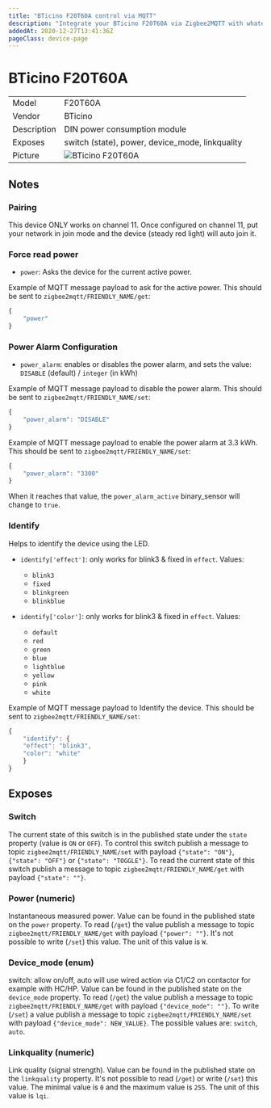 ```yaml
---
title: "BTicino F20T60A control via MQTT"
description: "Integrate your BTicino F20T60A via Zigbee2MQTT with whatever smart home infrastructure you are using without the vendors bridge or gateway."
addedAt: 2020-12-27T13:41:36Z
pageClass: device-page
---
```


<!-- !!!! -->
<!-- ATTENTION: This file is auto-generated through docgen! -->
<!-- You can only edit the "Notes"-Section between the two comment lines "Notes BEGIN" and "Notes END". -->
<!-- Do not use h1 or h2 heading within "## Notes"-Section. -->
<!-- !!!! -->

# BTicino F20T60A

|     |     |
|-----|-----|
| Model | F20T60A  |
| Vendor  | BTicino  |
| Description | DIN power consumption module |
| Exposes | switch (state), power, device_mode, linkquality |
| Picture | ![BTicino F20T60A](https://psi-4ward.github.io/zigbee2mqtt.io/images/devices/F20T60A.jpg) |


<!-- Notes BEGIN: You can edit here. Add "## Notes" headline if not already present. -->
## Notes


### Pairing
This device ONLY works on channel 11. Once configured on channel 11, put your network in join mode and the device (steady red light) will auto join it.


### Force read power
* `power`: Asks the device for the current active power.

Example of MQTT message payload to ask for the active power. This should be sent to `zigbee2mqtt/FRIENDLY_NAME/get`:

```js
{
    "power"
}
```


### Power Alarm Configuration
* `power_alarm`: enables or disables the power alarm, and sets the value: `DISABLE` (default) / `integer` (in kWh)

Example of MQTT message payload to disable the power alarm. This should be sent to `zigbee2mqtt/FRIENDLY_NAME/set`:

```js
{
    "power_alarm": "DISABLE"
}
```

Example of MQTT message payload to enable the power alarm at 3.3 kWh. This should be sent to `zigbee2mqtt/FRIENDLY_NAME/set`:

```js
{
    "power_alarm": "3300"
}
```

When it reaches that value, the `power_alarm_active` binary_sensor will change to `true`.


### Identify
Helps to identify the device using the LED.

* `identify['effect']`:  only works for blink3 & fixed in `effect`. Values:
    - `blink3`
    - `fixed`
    - `blinkgreen`
    - `blinkblue`

* `identify['color']`:  only works for blink3 & fixed in `effect`. Values:
    - `default`
    - `red`
    - `green`
    - `blue`
    - `lightblue`
    - `yellow`
    - `pink`
    - `white`

Example of MQTT message payload to Identify the device. This should be sent to `zigbee2mqtt/FRIENDLY_NAME/set`:

```js
{
    "identify": {
    "effect": "blink3",
    "color": "white"
    }
}
```
<!-- Notes END: Do not edit below this line -->


## Exposes

### Switch 
The current state of this switch is in the published state under the `state` property (value is `ON` or `OFF`).
To control this switch publish a message to topic `zigbee2mqtt/FRIENDLY_NAME/set` with payload `{"state": "ON"}`, `{"state": "OFF"}` or `{"state": "TOGGLE"}`.
To read the current state of this switch publish a message to topic `zigbee2mqtt/FRIENDLY_NAME/get` with payload `{"state": ""}`.

### Power (numeric)
Instantaneous measured power.
Value can be found in the published state on the `power` property.
To read (`/get`) the value publish a message to topic `zigbee2mqtt/FRIENDLY_NAME/get` with payload `{"power": ""}`.
It's not possible to write (`/set`) this value.
The unit of this value is `W`.

### Device_mode (enum)
switch: allow on/off, auto will use wired action via C1/C2 on contactor for example with HC/HP.
Value can be found in the published state on the `device_mode` property.
To read (`/get`) the value publish a message to topic `zigbee2mqtt/FRIENDLY_NAME/get` with payload `{"device_mode": ""}`.
To write (`/set`) a value publish a message to topic `zigbee2mqtt/FRIENDLY_NAME/set` with payload `{"device_mode": NEW_VALUE}`.
The possible values are: `switch`, `auto`.

### Linkquality (numeric)
Link quality (signal strength).
Value can be found in the published state on the `linkquality` property.
It's not possible to read (`/get`) or write (`/set`) this value.
The minimal value is `0` and the maximum value is `255`.
The unit of this value is `lqi`.


